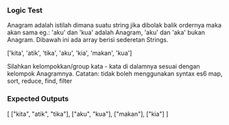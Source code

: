 ### Logic Test
Anagram adalah istilah dimana suatu string jika dibolak balik ordernya maka akan sama eg.:
'aku' dan 'kua' adalah Anagram, 'aku' dan 'aka' bukan Anagram.
Dibawah ini ada array berisi sederetan Strings.

['kita', 'atik', 'tika', 'aku', 'kia', 'makan', 'kua']

Silahkan kelompokkan/group kata - kata di dalamnya sesuai dengan kelompok Anagramnya.
Catatan: tidak boleh menggunakan syntax es6 map, sort, reduce, find, filter

### Expected Outputs
[
["kita", "atik", "tika"],
["aku", "kua"],
["makan"],
["kia"]
]